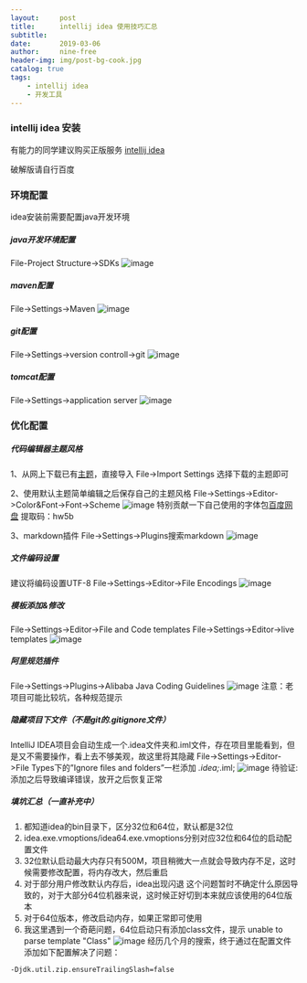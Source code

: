 ```yaml
---
layout:     post
title:      intellij idea 使用技巧汇总
subtitle:   
date:       2019-03-06
author:     nine-free
header-img: img/post-bg-cook.jpg
catalog: true
tags:
    - intellij idea
    - 开发工具
---
```

### intellij idea 安装

有能力的同学建议购买正版服务 [intellij idea](https://www.jetbrains.com/idea/download/#section=windows)

破解版请自行百度

###  环境配置
idea安装前需要配置java开发环境
##### java开发环境配置
File-Project Structure->SDKs
![image](http://soft1010.top/img/idea-settings-jdk.jpg)

##### maven配置
File->Settings->Maven
![image](http://soft1010.top/img/idea-settings-maven.jpg)

##### git配置
File->Settings->version controll->git
![image](http://soft1010.top/img/idea-settings-git.jpg)

##### tomcat配置
File->Settings->application server
![image](http://soft1010.top/img/idea-settings-tomcat.jpg)

###  优化配置

##### 代码编辑器主题风格

1、从网上下载已有[主题](http://www.riaway.com/theme.php?page=1)，直接导入
File->Import Settings 选择下载的主题即可

2、使用默认主题简单编辑之后保存自己的主题风格
File->Settings->Editor->Color&Font->Font->Scheme
![image](http://soft1010.top/img/idea-settings-scheme.jpg)
特别贡献一下自己使用的字体包[百度网盘](https://pan.baidu.com/s/1ePTvWc0ajWSIatgrgmvGPg) 提取码：hw5b

3、markdown插件
File->Settings->Plugins搜索markdown
![image](http://soft1010.top/img/idea-settings-plugins.jpg)

##### 文件编码设置
建议将编码设置UTF-8
File->Settings->Editor->File Encodings
![image](http://soft1010.top/img/idea-settings-file-encoding.jpg)

##### 模板添加&修改
File->Settings->Editor->File and Code templates
File->Settings->Editor->live templates
![image](http://soft1010.top/img/idea-settings-template.jpg)

##### 阿里规范插件
File->Settings->Plugins->Alibaba Java Coding Guidelines
![image](http://soft1010.top/img/idea-settings-alibaba-code-guide.jpg)
注意：老项目可能比较坑，各种规范提示

##### 隐藏项目下文件（不是git的.gitignore文件）
IntelliJ IDEA项目会自动生成一个.idea文件夹和.iml文件，存在项目里能看到，但是又不需要操作，看上去不够美观，故这里将其隐藏
File->Settings->Editor->File Types下的”Ignore files and folders”一栏添加 *.idea;*.iml;
![image](http://soft1010.top/img/idea-settings-file-ignore.jpg)
待验证:添加之后导致编译错误，放开之后恢复正常

##### 填坑汇总（一直补充中）
1. 都知道idea的bin目录下，区分32位和64位，默认都是32位
2. idea.exe.vmoptions/idea64.exe.vmoptions分别对应32位和64位的启动配置文件
3. 32位默认启动最大内存只有500M，项目稍微大一点就会导致内存不足，这时候需要修改配置，将内存改大，然后重启
4. 对于部分用户修改默认内存后，idea出现闪退 这个问题暂时不确定什么原因导致的，对于大部分64位机器来说，这时候正好切到本来就应该使用的64位版本
5. 对于64位版本，修改启动内存，如果正常即可使用
6. 我这里遇到一个奇葩问题，64位启动只有添加class文件，提示 unable to parse template "Class"
![image](http://soft1010.top/img/idea-problem-1.jpg)
经历几个月的搜索，终于通过在配置文件添加如下配置解决了问题：
```
-Djdk.util.zip.ensureTrailingSlash=false
```

